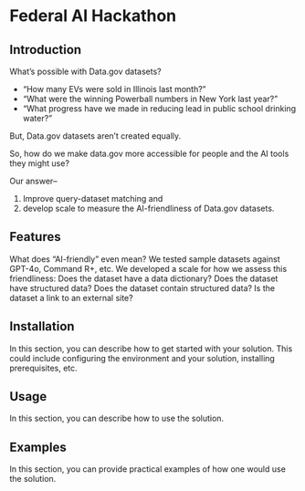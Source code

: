 # Federal AI Hackathon

## Introduction

What’s possible with Data.gov datasets? 
- “How many EVs were sold in Illinois last month?”
- “What were the winning Powerball numbers in New York last year?”
- “What progress have we made in reducing lead in public school drinking water?”

But, Data.gov datasets aren’t created equally. 

So, how do we make data.gov more accessible for people and the AI tools they might use? 

Our answer–
1. Improve query-dataset matching and
2. develop scale to measure the AI-friendliness of Data.gov datasets.


## Features


What does “AI-friendly” even mean? We tested sample datasets against GPT-4o, Command R+, etc. We developed a scale for how we assess this friendliness:
Does the dataset have a data dictionary?
Does the dataset have structured data?
Does the dataset contain structured data? 
Is the dataset a link to an external site?

## Installation

In this section, you can describe how to get started with your solution. This could include configuring the environment and your solution, installing prerequisites, etc.

## Usage

In this section, you can describe how to use the solution.

## Examples

In this section, you can provide practical examples of how one would use the solution.
